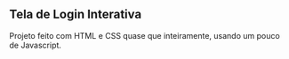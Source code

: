 ## Tela de Login Interativa
Projeto feito com HTML e CSS quase que inteiramente, usando um pouco de Javascript.